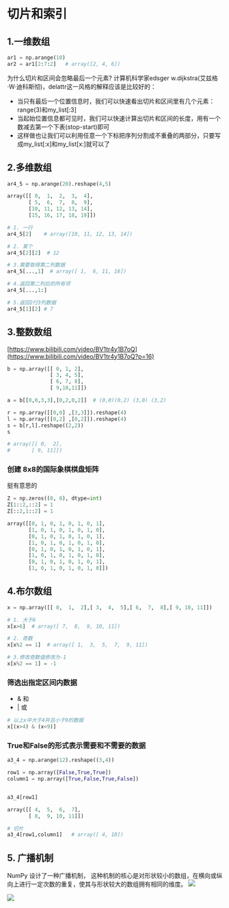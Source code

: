 # 切片和索引

## 1.一维数组
```python
ar1 = np.arange(10)
ar2 = ar1[2:7:2]   # array([2, 4, 6])
```
 为什么切片和区间会忽略最后一个元素?
计算机科学家edsger w.dijkstra(艾兹格·W·迪科斯彻)，delattr这一风格的解释应该是比较好的：
- 当只有最后一个位置信息时，我们可以快速看出切片和区间里有几个元素：range(3)和my_list[:3]
-   当起始位置信息都可见时，我们可以快速计算出切片和区间的长度，用有一个数减去第一个下表(stop-start)即可
-   这样做也让我们可以利用任意一个下标把序列分割成不重叠的两部分，只要写成my_list[:x]和my_list[x:]就可以了
## 2.多维数组
```python
ar4_5 = np.arange(20).reshape(4,5)

array([[ 0,  1,  2,  3,  4],
       [ 5,  6,  7,  8,  9],
       [10, 11, 12, 13, 14],
       [15, 16, 17, 18, 19]])

# 1. 一行
ar4_5[2]    # array([10, 11, 12, 13, 14])

# 2. 某个
ar4_5[2][2]  # 12

# 3.需要取得第二列数据
ar4_5[...,1]  # array([ 1,  6, 11, 16])

# 4.返回第二列后的所有项
ar4_5[...,1:]

# 5.返回2行3列数据
ar4_5[1][2] # 7

```

## 3.整数数组

[https://www.bilibili.com/video/BV1tr4y1B7oQ](https://www.bilibili.com/video/BV1tr4y1B7oQ?p=16)

```python
b = np.array([[ 0, 1, 2],
              [ 3, 4, 5],
              [ 6, 7, 8],
              [ 9,10,11]])

a = b[[0,0,3,3],[0,2,0,2]]  # (0,0)(0,2) (3,0) (3,2)

r = np.array([[0,0] ,[3,3]]).reshape(4)
l = np.array([[0,2] ,[0,2]]).reshape(4)
s = b[r,l].reshape((2,2))
s

# array([[ 0,  2],
#       [ 9, 11]])
```

### 创建 8x8的国际象棋棋盘矩阵
挺有意思的
```python
Z = np.zeros((8, 8), dtype=int)
Z[1::2,::2] = 1
Z[::2,1::2] = 1

array([[0, 1, 0, 1, 0, 1, 0, 1],
       [1, 0, 1, 0, 1, 0, 1, 0],
       [0, 1, 0, 1, 0, 1, 0, 1],
       [1, 0, 1, 0, 1, 0, 1, 0],
       [0, 1, 0, 1, 0, 1, 0, 1],
       [1, 0, 1, 0, 1, 0, 1, 0],
       [0, 1, 0, 1, 0, 1, 0, 1],
       [1, 0, 1, 0, 1, 0, 1, 0]])
```
## 4.布尔数组
```python
x = np.array([[ 0,  1,  2],[ 3,  4,  5],[ 6,  7,  8],[ 9, 10, 11]])

# 1. 大于6
x[x>6]  # array([ 7,  8,  9, 10, 11])

# 2. 奇数
x[x%2 == 1]  # array([ 1,  3,  5,  7,  9, 11])

# 3.修改奇数值修改为-1
x[x%2 == 1] = -1  
```
### 筛选出指定区间内数据
- & 和
- | 或 
```python
# 以上x中大于4并且小于9的数据
x[(x>4) & (x<9)]
```

### True和False的形式表示需要和不需要的数据
```python
a3_4 = np.arange(12).reshape((3,4))

row1 = np.array([False,True,True])
column1 = np.array([True,False,True,False])


a3_4[row1]

array([[ 4,  5,  6,  7],
       [ 8,  9, 10, 11]])

# 切片
a3_4[row1,column1]   # array([ 4, 10])
```

## 5. 广播机制

NumPy 设计了一种广播机制， 这种机制的核心是对形状较小的数组，在横向或纵向上进行一定次数的重复，使其与形状较大的数组拥有相同的维度。
![](attachments/截屏2022-08-21%20下午8.45.16.png)


![](attachments/Pasted%20image%2020220821204710.png)